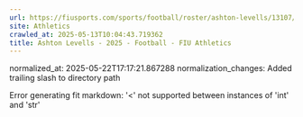 ```yaml
---
url: https://fiusports.com/sports/football/roster/ashton-levells/13107/
site: Athletics
crawled_at: 2025-05-13T10:04:43.719362
title: Ashton Levells - 2025 - Football - FIU Athletics
---
```

normalized_at: 2025-05-22T17:17:21.867288
normalization_changes: Added trailing slash to directory path

Error generating fit markdown: '<' not supported between instances of 'int' and 'str'